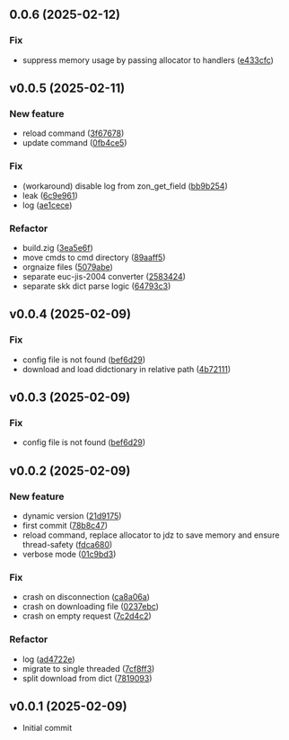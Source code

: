 ## 0.0.6 (2025-02-12)

### Fix

- suppress memory usage by passing allocator to handlers ([e433cfc](https://github.com/waynezhang/toyskkserv/commit/e433cfc108d75704d76fccf70e1834fba878cb2f))


## v0.0.5 (2025-02-11)

### New feature

- reload command ([3f67678](https://github.com/waynezhang/toyskkserv/commit/3f67678048d5fefe5e8f5af4dacff62ee0784650))
- update command ([0fb4ce5](https://github.com/waynezhang/toyskkserv/commit/0fb4ce5301623fdaa8f2118ee5f2acee306ffae8))

### Fix

- (workaround) disable log from zon_get_field ([bb9b254](https://github.com/waynezhang/toyskkserv/commit/bb9b254f3e83db3a6bc1758f9bed749dba6eae64))
- leak ([6c9e961](https://github.com/waynezhang/toyskkserv/commit/6c9e96129fd2375e44cacc1034a7383d17d28353))
- log ([ae1cece](https://github.com/waynezhang/toyskkserv/commit/ae1ceced3feab282d2ada678196af3d1483b5ad3))

### Refactor

- build.zig ([3ea5e6f](https://github.com/waynezhang/toyskkserv/commit/3ea5e6f264deb5aaf91a490f173b97755762ea6d))
- move cmds to cmd directory ([89aaff5](https://github.com/waynezhang/toyskkserv/commit/89aaff5742d8c8f184e2e85f4465fc0413eedaf4))
- orgnaize files ([5079abe](https://github.com/waynezhang/toyskkserv/commit/5079abef2241cbc8cc33e176e32b9b43a9b9b877))
- separate euc-jis-2004 converter ([2583424](https://github.com/waynezhang/toyskkserv/commit/2583424c3a245ad6bb085774c81655f0c39df96a))
- separate skk dict parse logic ([64793c3](https://github.com/waynezhang/toyskkserv/commit/64793c37823d9a6630c55e9a3939f4e7a64a0470))


## v0.0.4 (2025-02-09)

### Fix

- config file is not found ([bef6d29](https://github.com/waynezhang/toyskkserv/commit/bef6d29a097c5c5f1794a7f89e7a3b397e77ff08))
- download and load didctionary in relative path ([4b72111](https://github.com/waynezhang/toyskkserv/commit/4b72111a68730697c00e3b48cd8b6a1f0ea387ec))


## v0.0.3 (2025-02-09)

### Fix

- config file is not found ([bef6d29](https://github.com/waynezhang/toyskkserv/commit/bef6d29a097c5c5f1794a7f89e7a3b397e77ff08))


## v0.0.2 (2025-02-09)

### New feature

- dynamic version ([21d9175](https://github.com/waynezhang/toyskkserv/commit/21d91757bd2802564b21b1a2b479f9d568164b3b))
- first commit ([78b8c47](https://github.com/waynezhang/toyskkserv/commit/78b8c47f8734f5147340d4a43005f27018513204))
- reload command, replace allocator to jdz to save memory and ensure thread-safety ([fdca680](https://github.com/waynezhang/toyskkserv/commit/fdca680ca75f3bedcfe3cfd78103da00430f62a7))
- verbose mode ([01c9bd3](https://github.com/waynezhang/toyskkserv/commit/01c9bd330d9a650c6943f7838b1fb502d82e4ce7))

### Fix

- crash on disconnection ([ca8a06a](https://github.com/waynezhang/toyskkserv/commit/ca8a06a6ecbf6b38bd9ac9f49debc7ae9038eb0c))
- crash on downloading file ([0237ebc](https://github.com/waynezhang/toyskkserv/commit/0237ebc06abb57d2d2b0af3a8056704e361ac971))
- crash on empty request ([7c2d4c2](https://github.com/waynezhang/toyskkserv/commit/7c2d4c2fc985d1c17d437d70cffcd1836e8ea1d2))

### Refactor

- log ([ad4722e](https://github.com/waynezhang/toyskkserv/commit/ad4722e8c4fe1b12b72648d2031e305ec94ac1ed))
- migrate to single threaded ([7cf8ff3](https://github.com/waynezhang/toyskkserv/commit/7cf8ff364c649d2305541f215b5c7f9318c48efe))
- split download from dict ([7819093](https://github.com/waynezhang/toyskkserv/commit/78190936558c008ab4e9964fb1b3b154875c025f))


## v0.0.1 (2025-02-09)

- Initial commit
